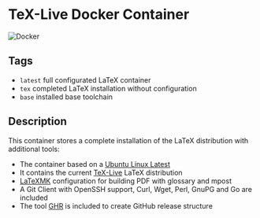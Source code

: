 # TeX-Live Docker Container

![Docker](https://img.shields.io/docker/build/flashpixx/texlive.svg)

## Tags

* ```latest``` full configurated LaTeX container 
* ```tex``` completed LaTeX installation without configuration
* ```base``` installed base toolchain

## Description

This container stores a complete installation of the LaTeX distribution with additional tools:

* The container based on a [Ubuntu Linux Latest](https://hub.docker.com/_/ubuntu)
* It contains the current [TeX-Live](https://www.tug.org/texlive/) LaTeX distribution
* [LaTeXMK](https://ctan.org/pkg/latexmk) configuration for building PDF with glossary and mpost
* A Git Client with OpenSSH support, Curl, Wget, Perl, GnuPG and Go are included
* The tool [GHR](http://deeeet.com/ghr/) is included to create GitHub release structure
